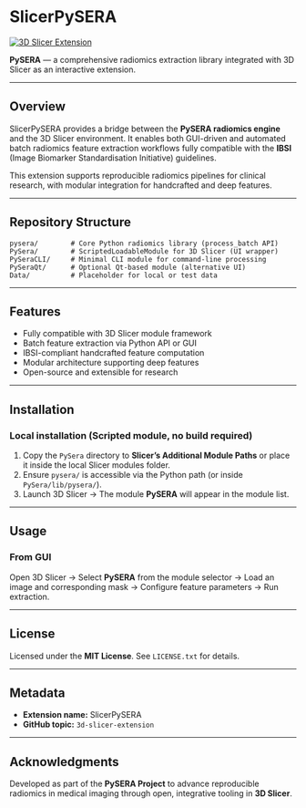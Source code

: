 # SlicerPySERA

[![3D Slicer Extension](https://img.shields.io/badge/3D%20Slicer-Extension-blue)](https://github.com/topics/3d-slicer-extension)

**PySERA** — a comprehensive radiomics extraction library integrated with 3D Slicer as an interactive extension.

---

## Overview

SlicerPySERA provides a bridge between the **PySERA radiomics engine** and the 3D Slicer environment. It enables both GUI-driven and automated batch radiomics feature extraction workflows fully compatible with the **IBSI** (Image Biomarker Standardisation Initiative) guidelines.

This extension supports reproducible radiomics pipelines for clinical research, with modular integration for handcrafted and deep features.

---

## Repository Structure

```
pysera/        # Core Python radiomics library (process_batch API)
PySera/        # ScriptedLoadableModule for 3D Slicer (UI wrapper)
PySeraCLI/     # Minimal CLI module for command-line processing
PySeraQt/      # Optional Qt-based module (alternative UI)
Data/          # Placeholder for local or test data
```

---

## Features

* Fully compatible with 3D Slicer module framework
* Batch feature extraction via Python API or GUI
* IBSI-compliant handcrafted feature computation
* Modular architecture supporting deep features
* Open-source and extensible for research

---

## Installation

### Local installation (Scripted module, no build required)

1. Copy the `PySera` directory to **Slicer’s Additional Module Paths** or place it inside the local Slicer modules folder.
2. Ensure `pysera/` is accessible via the Python path (or inside `PySera/lib/pysera/`).
3. Launch 3D Slicer → The module **PySERA** will appear in the module list.

---

## Usage

### From GUI

Open 3D Slicer → Select **PySERA** from the module selector → Load an image and corresponding mask → Configure feature parameters → Run extraction.

---

## License

Licensed under the **MIT License**. See `LICENSE.txt` for details.

---

## Metadata

* **Extension name:** SlicerPySERA
* **GitHub topic:** `3d-slicer-extension`
---

## Acknowledgments

Developed as part of the **PySERA Project** to advance reproducible radiomics in medical imaging through open, integrative tooling in **3D Slicer**.
